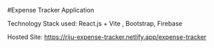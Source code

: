 #Expense Tracker Application
 
Technology Stack used: React.js + Vite , Bootstrap, Firebase

Hosted Site: https://riju-expense-tracker.netlify.app/expense-tracker
